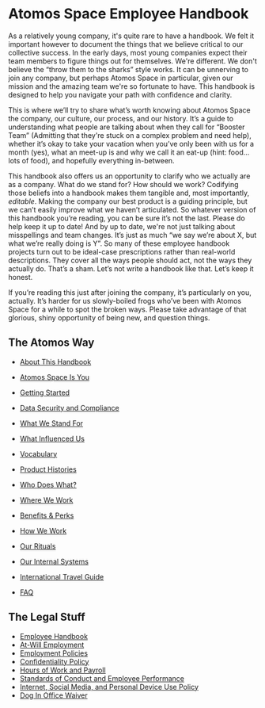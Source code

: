 # Atomos Space Employee Handbook

As a relatively young company, it's quite rare to have a handbook. We felt it important however to document the things that we believe critical to our collective success. In the early days, most young companies expect their team members to figure things out for themselves. We're different. We don't believe the “throw them to the sharks” style works. It can be unnerving to join any company, but perhaps Atomos Space in particular, given our mission and the amazing team we're so fortunate to have. This handbook is designed to help you navigate your path with confidence and clarity.

This is where we’ll try to share what’s worth knowing about Atomos Space the company, our culture, our process, and our history. It’s a guide to understanding what people are talking about when they call for “Booster Team” (Admitting that they're stuck on a complex problem and need help), whether it’s okay to take your vacation when you’ve only been with us for a month (yes), what an meet-up is and why we call it an eat-up (hint: food… lots of food), and hopefully everything in-between.

This handbook also offers us an opportunity to clarify who we actually are as a company. What do we stand for? How should we work? Codifying those beliefs into a handbook makes them tangible and, most importantly, *editable*. Making the company our best product is a guiding principle, but we can’t easily improve what we haven’t articulated. So whatever version of this handbook you’re reading, you can be sure it’s not the last. Please do help keep it up to date! And by up to date, we're not just talking about misspellings and team changes. It’s just as much “we say we’re about X, but what we’re really doing is Y”. So many of these employee handbook projects turn out to be ideal-case prescriptions rather than real-world descriptions. They cover all the ways people should act, not the ways they actually do. That’s a sham. Let’s not write a handbook like that. Let’s keep it honest.

If you’re reading this just after joining the company, it’s particularly on you, actually. It’s harder for us slowly-boiled frogs who’ve been with Atomos Space for a while to spot the broken ways. Please take advantage of that glorious, shiny opportunity of being new, and question things.

## The Atomos Way
* [About This Handbook](https://github.com/joeminock/Atomos_Space_Handbook/blob/master/about-this-handbook.md)
* [Atomos Space Is You](https://github.com/joeminock/Atomos_Space_Handbook/handbook/blob/master/atomos_space-is-you.md)
* [Getting Started](https://github.com/joeminock/Atomos_Space_Handbook/blob/master/getting-started.md)
* [Data Security and Compliance](https://github.com/joeminock/Atomos_Space_Handbook/blob/master/atomos-data-security-and-compliance.md)



* [What We Stand For](https://github.com/joeminock/Atomos_Space_Handbook/blob/master/what-we-stand-for.md)
* [What Influenced Us](https://github.com/joeminock/Atomos_Space_Handbook/blob/master/what-influenced-us.md)
* [Vocabulary](https://github.com/joeminock/Atomos_Space_Handbook/blob/master/vocabulary.md)
* [Product Histories](https://github.com/joeminock/Atomos_Space_Handbook/blob/master/product-histories.md)
* [Who Does What?](https://github.com/joeminock/Atomos_Space_Handbook/blob/master/orgchart.md)
* [Where We Work](https://github.com/joeminock/Atomos_Space_Handbook/blob/master/where-we-work.md)
* [Benefits & Perks](https://github.com/joeminock/Atomos_Space_Handbook/blob/master/benefits-and-perks.md)
* [How We Work](https://github.com/joeminock/Atomos_Space_Handbook/blob/master/how-we-work.md)
* [Our Rituals](https://github.com/joeminock/Atomos_Space_Handbook/blob/master/our-rituals.md)
* [Our Internal Systems](https://github.com/joeminock/Atomos_Space_Handbook/blob/master/our-internal-systems.md)
* [International Travel Guide](https://github.com/joeminock/Atomos_Space_Handbook/blob/master/international-travel-guide.md)
* [FAQ](https://github.com/joeminock/Atomos_Space_Handbook/blob/master/faq.md)

## The Legal Stuff
* [Employee Handbook](https://github.com/joeminock/Atomos_Space_Handbook/blob/master/Legal%20Stuff/1-employee-handbook.md)
* [At-Will Employment](https://github.com/joeminock/Atomos_Space_Handbook/blob/master/Legal%20Stuff/2-at-will-employment.md)
* [Employment Policies](https://github.com/joeminock/Atomos_Space_Handbook/blob/master/Legal%20Stuff/3-employment-policies.md)
* [Confidentiality Policy](https://github.com/joeminock/Atomos_Space_Handbook/blob/master/Legal%20Stuff/4-confidentiality-policy.md)
* [Hours of Work and Payroll](https://github.com/joeminock/Atomos_Space_Handbook/blob/master/Legal%20Stuff/5-hours-of-work-and-payroll.md)
* [Standards of Conduct and Employee Performance](https://github.com/joeminock/Atomos_Space_Handbook/blob/master/Legal%20Stuff/6-standards-of-conduct-and-employee-performance.md)
* [Internet, Social Media, and Personal Device Use Policy](https://github.com/joeminock/Atomos_Space_Handbook/blob/master/Legal%20Stuff/7-internet-social-media-and-personal-device-use-policy.md)
* [Dog In Office Waiver](https://github.com/joeminock/Atomos_Space_Handbook/blob/master/Legal%20Stuff/waiver-dogs.md)
